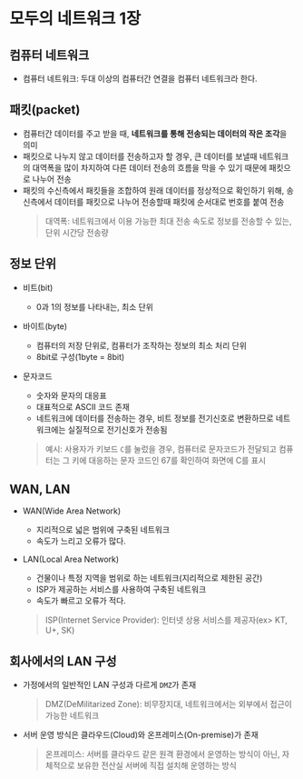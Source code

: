 # 모두의 네트워크 1장

## 컴퓨터 네트워크

- 컴퓨터 네트워크: 두대 이상의 컴퓨터간 연결을 컴퓨터 네트워크라 한다.

## 패킷(packet)

- 컴퓨터간 데이터를 주고 받을 때, **네트워크를 통해 전송되는 데이터의 작은 조각**을 의미
- 패킷으로 나누지 않고 데이터를 전송하고자 할 경우, 큰 데이터를 보낼때 네트워크의 대역폭을 많이 차지하여 다른 데이터 전송의 흐름을 막을 수 있기 때문에 패킷으로 나누어 전송
- 패킷의 수신측에서 패킷들을 조합하여 원래 데이터를 정상적으로 확인하기 위해, 송신측에서 데이터를 패킷으로 나누어 전송할때 패킷에 순서대로 번호를 붙여 전송
  > 대역폭: 네트워크에서 이용 가능한 최대 전송 속도로 정보를 전송할 수 있는, 단위 시간당 전송량

## 정보 단위

- 비트(bit)

  - 0과 1의 정보를 나타내는, 최소 단위

- 바이트(byte)

  - 컴퓨터의 저장 단위로, 컴퓨터가 조작하는 정보의 최소 처리 단위
  - 8bit로 구성(1byte = 8bit)

- 문자코드

  - 숫자와 문자의 대응표
  - 대표적으로 ASCII 코드 존재
  - 네트워크에 데이터를 전송하는 경우, 비트 정보를 전기신호로 변환하므로 네트워크에는 실질적으로 전기신호가 전송됨

  > 예시: 사용자가 키보드 `C`를 눌렀을 경우, 컴퓨터로 문자코드가 전달되고 컴퓨터는 그 키에 대응하는 문자 코드인 67를 확인하여 화면에 C를 표시

## WAN, LAN

- WAN(Wide Area Network)
  - 지리적으로 넓은 범위에 구축된 네트워크
  - 속도가 느리고 오류가 많다.
- LAN(Local Area Network)

  - 건물이나 특정 지역을 범위로 하는 네트워크(지리적으로 제한된 공간)
  - ISP가 제공하는 서비스를 사용하여 구축된 네트워크
  - 속도가 빠르고 오류가 적다.

  > ISP(Internet Service Provider): 인터넷 상용 서비스를 제공자(ex> KT, U+, SK)

## 회사에서의 LAN 구성

- 가정에서의 일반적인 LAN 구성과 다르게 `DMZ`가 존재

  > DMZ(DeMilitarized Zone): 비무장지대, 네트워크에서는 외부에서 접근이 가능한 네트워크

- 서버 운영 방식은 클라우드(Cloud)와 온프레미스(On-premise)가 존재

  > 온프레미스: 서버를 클라우드 같은 원격 환경에서 운영하는 방식이 아닌, 자체적으로 보유한 전산실 서버에 직접 설치해 운영하는 방식
